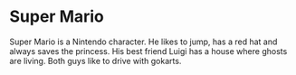 # Super Mario

Super Mario is a Nintendo character. He likes to jump, has a red hat and always saves the princess. His best friend Luigi has a house where ghosts are living. Both guys like to drive with gokarts. 